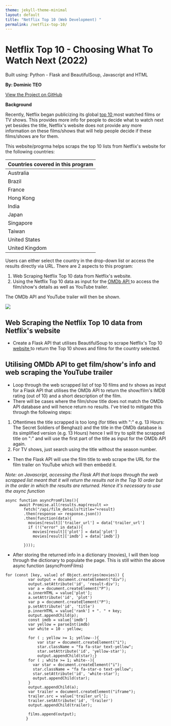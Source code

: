 ```yaml
---
theme: jekyll-theme-minimal
layout: default
title: "Netflix Top 10 (Web Development) "
permalink: /netflix-top-10/
---
```



# Netflix Top 10 - Choosing What To Watch Next (2022)

Built using: Python - Flask and BeautifulSoup, Javascript and HTML

**By: Dominic TEO**

<link rel="stylesheet" href="https://cdnjs.cloudflare.com/ajax/libs/font-awesome/4.7.0/css/font-awesome.min.css">

<p class="view"><a href="https://github.com/domteo95/ios-app-nba-players"><i class="fa fa-github" style="font-size:24px"></i>  View the Project on GitHub</a></p>

**Background**

Recently, Netflix began publicizing its global <a href="https://top10.netflix.com/united-states"> top 10 </a> most watched films or TV shows. This provides more info for people to decide what to watch next yet besides the title, Netflix's website does not provide any more information on these films/shows that will help people decide if these films/shows are for them. 

This website/progrma helps scraps the top 10 lists from Netflix's website for the following countries:

| Countries covered in this program      | 
| ----------- | 
| Australia   |
| Brazil   |
| France   |
| Hong Kong   |
| India   | 
| Japan   |
| Singapore   |
| Taiwan   |
| United States      | 
| United Kingdom   |

Users can either select the country in the drop-down list or access the results directly via URL. There are 2 aspects to this program:
1. Web Scraping Netflix Top 10 data from Netflix's website.
2. Using the Netflix Top 10 data as input for the <a href="https://www.omdbapi.com"> OMDb API </a> to access the film/show's details as well as YouTube trailer. 

The OMDb API and YouTube trailer will then be shown. 

<img src="/assets/img/netflix-top-10.jpg">

## Web Scraping the Netflix Top 10 data from Netflix's website

- Create a Flask API that utilises BeautifulSoup to scrape Netflix's Top 10 <a href="https://top10.netflix.com/united-states"> website </a> to return the Top 10 shows and films for the country selected.

## Utilising OMDb API to get film/show's info and web scraping the YouTube trailer

- Loop through the web scrapped list of top 10 films and tv shows as input for a Flask API that utilises the OMDb API to return the show/film's IMDB rating (out of 10) and a short description of the film. 
- There will be cases where the film/show title does not match the OMDb API database and will hence return no results. I've tried to mitigate this through the following steps:
1. Oftentimes the title scrapped is too long (for titles with ":" e.g. 13 Hours: The Secret Soldiers of Benghazi) and the title in the OMDb database is its simplified version (e.g. 13 Hours) hence I will try to split the scrapped title on ":" and will use the first part of the title as input for the OMDb API again. 
2. For TV shows, just search using the title without the season number. 
- Then the Flask API will use the film title to web scrape the URL for the film trailer on YouTube which will then embedd it. 

<i> Note: on Javascript, accessing the Flask API that loops through the web scrapped list meant that it will return the results not in the Top 10 order but in the order in which the results are returned. Hence it's necessary to use the async function</i> 

```
async function asyncPromFilms(){
      await Promise.all(results.map(result =>
        fetch("/api/film_details?title="+result)
        .then(response => response.json())
        .then(function(data){
          movies[result]['trailer_url'] = data['trailer_url'] 
          if (!("error" in data)){
            movies[result]['plot'] = data['plot']
            movies[result]['imdb'] = data['imdb']}
         
        })));

```

- After storing the returned info in a dictionary (movies), I will then loop through the dictionary to populate the page. This is still within the above async function (asyncPromFilms)

```
for (const [key, value] of Object.entries(movies)) {
          var output = document.createElement("div");
          output.setAttribute('id', 'result-div');
          var a = document.createElement("P");
          a.innerHTML = value['plot'];
          a.setAttribute('id', 'plot')
          var p = document.createElement("P");
          p.setAttribute('id', 'title')
          p.innerHTML = value['rank'] + ". " + key;
          output.appendChild(p);
          const imdb = value['imdb']
          var yellow = parseInt(imdb)
          var white = 10 - yellow;
          
          for ( ; yellow >= 1; yellow--){
              var star = document.createElement("i");
              star.className = "fa fa-star text-yellow";
              star.setAttribute('id', 'yellow-star');
              output.appendChild(star);}
          for ( ; white >= 1; white--){
            var star = document.createElement("i");
            star.className = "fa fa-star-o text-yellow";
            star.setAttribute('id', 'white-star');
            output.appendChild(star);
          }
          output.appendChild(a);
          var trailer = document.createElement("iframe");
          trailer.src = value['trailer_url'];
          trailer.setAttribute('id', 'trailer')
          output.appendChild(trailer);
          
          films.append(output);
         }
```

